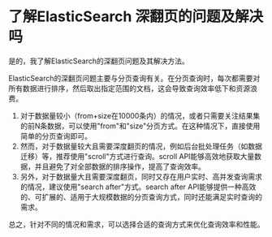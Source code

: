 # 了解ElasticSearch 深翻页的问题及解决吗

是的，我了解ElasticSearch的深翻页问题及其解决方法。

ElasticSearch的深翻页问题主要与分页查询有关。在分页查询时，每次都需要对所有数据进行排序，然后取出指定范围的文档，这会导致查询效率低下和资源浪费。

1. 对于数据量较小（from+size在10000条内）的情况，或者只需要关注结果集的前N条数据，可以使用"from"和"size"分页方式。在这种情况下，直接使用简单的分页查询即可。
2. 然而，对于数据量较大且需要深度翻页的情况，例如后台批处理任务（如数据迁移）等，推荐使用"scroll"方式进行查询。scroll API能够高效地获取大量数据，并且避免了对全部数据的排序操作，提高了查询效率。
3. 另外，对于数据量大且需要深度翻页，同时又存在用户实时、高并发查询需求的情况，建议使用"search after"方式。search after API能够提供一种高效的、可扩展的、适用于大规模数据的分页查询方式，同时还能满足实时查询的需求。

总之，针对不同的情况和需求，可以选择合适的查询方式来优化查询效率和性能。

